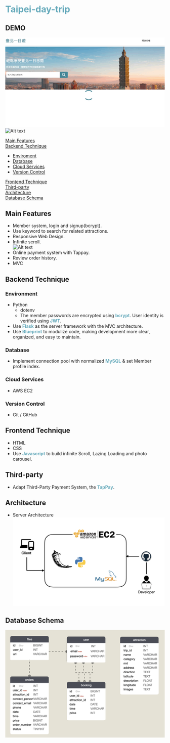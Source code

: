 # <font color=#66AABB>Taipei-day-trip</font>
## DEMO  

![Alt text](static/image/preload.gif)
![Alt text](static/image/photo.gif)

[Main Features](#main-features)  
[Backend Technique](#backend-technique)
- [Enviroment](#environment)  
- [Database](#database)
- [Cloud Services](#cloud-services)  
- [Version Control](#version-control)  

[Frontend Technique](#frontend-technique)  
[Third-party](#third-party)  
[Architecture](#architecture)  
[Database Schema](#database-schema)

## Main Features  

- Member system, login and signup(bcrypt).
- Use keyword to search for related attractions.
- Responsive Web Design.
- Infinite scroll.  
![Alt text](static/image/infinite.gif)
- Online payment system with Tappay.
- Review order history.
- MVC

## Backend Technique

### Environment
- Python
  - dotenv 
  - The member passwords are encrypted using **<font color=#66AABB>bcrypt</font>**. User identity is verified using **<font color=#66AABB>JWT</font>**.
- Use **<font color=#66AABB>Flask</font>** as the server framework with the MVC architecture.  
- Use **<font color=#66AABB>Blueprint</font>** to modulize code, making development more clear, organized, and easy to maintain.

### Database
- Implement connection pool with normalized **<font color=#66AABB>MySQL</font>** & set Member profile index.
### Cloud Services
- AWS EC2
### Version Control
- Git / GitHub

## Frontend Technique

- HTML
- CSS
- Use  **<font color=#66AABB>Javascript</font>** to build infinite Scroll, Lazing Loading and photo carousel.   
## Third-party

- Adapt Third-Party Payment System, the **<font color=#66AABB>TapPay</font>**.

## Architecture

- Server Architecture
![Alt text](static/image/arichite.png)

## Database Schema

![Alt text](static/image/databases.png)
